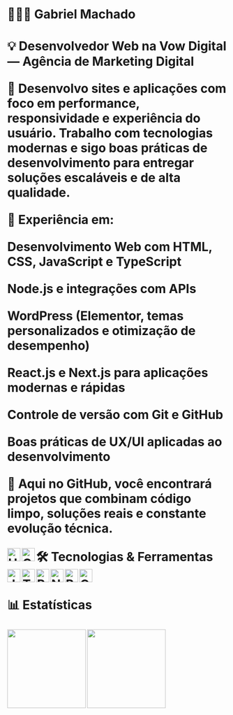 <h1>👨🏻‍💻 Gabriel Machado<h1/>

💡 Desenvolvedor Web na Vow Digital — Agência de Marketing Digital

🎯 Desenvolvo sites e aplicações com foco em performance, responsividade e experiência do usuário. Trabalho com tecnologias modernas e sigo boas práticas de desenvolvimento para entregar soluções escaláveis e de alta qualidade.

🚀 Experiência em:

Desenvolvimento Web com HTML, CSS, JavaScript e TypeScript

Node.js e integrações com APIs

WordPress (Elementor, temas personalizados e otimização de desempenho)

React.js e Next.js para aplicações modernas e rápidas

Controle de versão com Git e GitHub

Boas práticas de UX/UI aplicadas ao desenvolvimento

📌 Aqui no GitHub, você encontrará projetos que combinam código limpo, soluções reais e constante evolução técnica.

🛠️ Tecnologias & Ferramentas
<img align="left" alt="HTML" title="HTML" width="30px" src="https://cdn.jsdelivr.net/gh/devicons/devicon@latest/icons/html5/html5-original.svg"/> <img align="left" alt="CSS" title="CSS" width="30px" src="https://cdn.jsdelivr.net/gh/devicons/devicon@latest/icons/css3/css3-original.svg"/> <img align="left" alt="JavaScript" title="JavaScript" width="30px" src="https://cdn.jsdelivr.net/gh/devicons/devicon@latest/icons/javascript/javascript-original.svg"/> <img align="left" alt="TypeScript" title="TypeScript" width="30px" src="https://cdn.jsdelivr.net/gh/devicons/devicon@latest/icons/typescript/typescript-original.svg"/> <img align="left" alt="React" title="React" width="30px" src="https://cdn.jsdelivr.net/gh/devicons/devicon@latest/icons/react/react-original.svg"/> <img align="left" alt="Next.js" title="Next.js" width="30px" src="https://cdn.jsdelivr.net/gh/devicons/devicon@latest/icons/nextjs/nextjs-original.svg"/> <img align="left" alt="Bootstrap" title="Bootstrap" width="30px" src="https://cdn.jsdelivr.net/gh/devicons/devicon@latest/icons/bootstrap/bootstrap-original.svg"/> <img align="left" alt="Git" title="Git" width="30px" src="https://cdn.jsdelivr.net/gh/devicons/devicon@latest/icons/git/git-original.svg"/>
<br/><br/>

📊 Estatísticas
<p> <img align="left" height="180" src="https://github-readme-stats.vercel.app/api?username=gaahfrm&show_icons=true&theme=tokyonight&include_all_commits=true&locale=pt-br"/> <img align="left" height="180" src="https://github-readme-stats.vercel.app/api/top-langs/?username=gaahfrm&theme=tokyonight&layout=compact&custom_title=Tecnologias&langs_count=9"/> </p>
